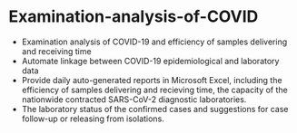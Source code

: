 # Examination-analysis-of-COVID
- Examination analysis of COVID-19 and efficiency of samples delivering and receiving time
- Automate linkage between COVID-19 epidemiological and laboratory data
- Provide daily auto-generated reports in Microsoft Excel, including the efficiency of samples delivering and recieving time, the capacity of the nationwide contracted SARS-CoV-2 diagnostic laboratories.
- The laboratory status of the confirmed cases and suggestions for case follow-up or releasing from isolations.
